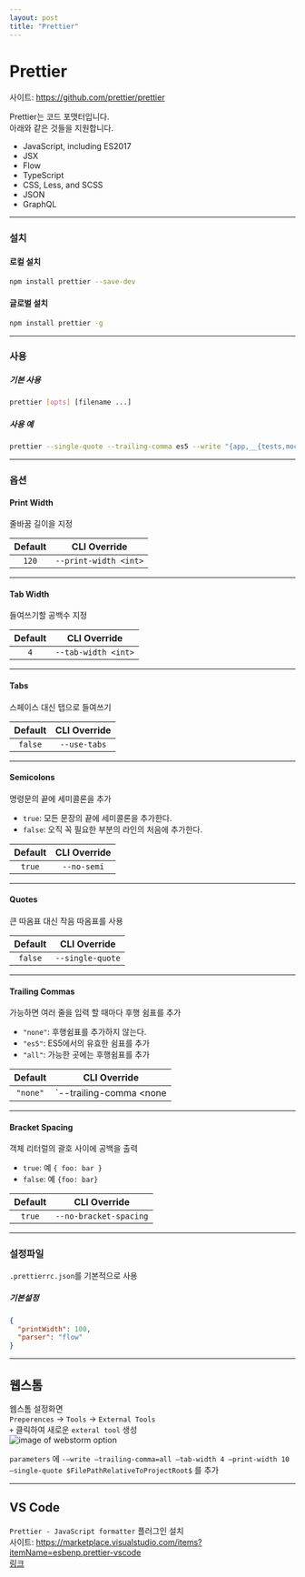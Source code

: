 ```yaml
---
layout: post
title: "Prettier"
---
```


# Prettier

사이트: https://github.com/prettier/prettier

Prettier는 코드 포맷터입니다.</br>
아래와 같은 것들을 지원합니다.
* JavaScript, including ES2017
* JSX
* Flow
* TypeScript
* CSS, Less, and SCSS
* JSON
* GraphQL

---

### 설치

#### 로컬 설치

```sh
npm install prettier --save-dev
```

#### 글로벌 설치
```sh
npm install prettier -g
```

---

### 사용

##### 기본 사용

```sh
prettier [opts] [filename ...]
```

##### 사용 예

```sh
prettier --single-quote --trailing-comma es5 --write "{app,__{tests,mocks}__}/**/*.js"
```

---

### 옵션

#### Print Width

줄바꿈 길이을 지정

| Default | CLI Override |
| :---: | :---: |
|  `120`  | `--print-width <int>` |

---

#### Tab Width

들여쓰기할 공백수 지정

| Default | CLI Override |
| :---: | :---: |
|   `4`   | `--tab-width <int>` |

---

#### Tabs

스페이스 대신 탭으로 들여쓰기

| Default | CLI Override |
| :---: | :---: |
| `false` | `--use-tabs` |

---

#### Semicolons

명령문의 끝에 세미콜론을 추가

- `true`:  모든 문장의 끝에 세미콜론을 추가한다.
- `false`: 오직 꼭 필요한 부분의 라인의 처음에 추가한다.

| Default | CLI Override |
| :---: | :---: |
| `true`  | `--no-semi`  |

---

#### Quotes

큰 따옴표 대신 작음 따옴표를 사용

| Default | CLI Override |
| :---: | :---: |
| `false` | `--single-quote` |

---

#### Trailing Commas

가능하면 여러 줄을 입력 할 때마다 후행 쉼표를 추가

- `"none"`: 후행쉼표를 추가하지 않는다.
- `"es5"`: ES5에서의 유효한 쉼표를 추가
- `"all"`: 가능한 곳에는 후행쉼표를 추가

| Default | CLI Override |
| :---: | :---: |
| `"none"` | `--trailing-comma <none|es5|all>` |

---

#### Bracket Spacing

객체 리터럴의 괄호 사이에 공백을 출력

- `true`: 예 `{ foo: bar }`
- `false`: 예 `{foo: bar}`


| Default | CLI Override |
| :---: | :---: |
| `true` | `--no-bracket-spacing` |

---

### 설정파일

`.prettierrc.json`를 기본적으로 사용

##### 기본설정

```json
{
  "printWidth": 100,
  "parser": "flow"
}
```

---

## 웹스톰

웹스톰 설정화면</br>
`Preperences` -> `Tools` -> `External Tools`</br>
`+` 클릭하여 새로운 `exteral tool` 생성</br>
![image of webstorm option](https://cdn-images-1.medium.com/max/800/1*anZPX6XaHHBJQUC4Zz6aSA.png)

`parameters` 에 `-—write —trailing-comma=all —tab-width 4 —print-width 10 —single-quote $FilePathRelativeToProjectRoot$` 를 추가

---

## VS Code

`Prettier - JavaScript formatter` 플러그인 설치</br>
사이트: https://marketplace.visualstudio.com/items?itemName=esbenp.prettier-vscode</br>
[링크](https://marketplace.visualstudio.com/items?itemName=esbenp.prettier-vscode)
